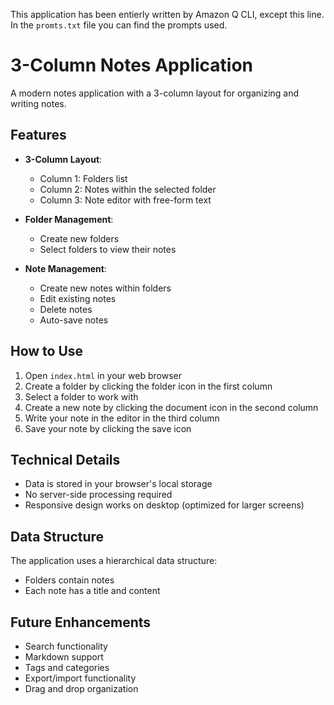 This application has been entierly written by Amazon Q CLI, except this line. In the `promts.txt` file you can find the prompts used.

# 3-Column Notes Application

A modern notes application with a 3-column layout for organizing and writing notes.

## Features

- **3-Column Layout**:
  - Column 1: Folders list
  - Column 2: Notes within the selected folder
  - Column 3: Note editor with free-form text

- **Folder Management**:
  - Create new folders
  - Select folders to view their notes

- **Note Management**:
  - Create new notes within folders
  - Edit existing notes
  - Delete notes
  - Auto-save notes

## How to Use

1. Open `index.html` in your web browser
2. Create a folder by clicking the folder icon in the first column
3. Select a folder to work with
4. Create a new note by clicking the document icon in the second column
5. Write your note in the editor in the third column
6. Save your note by clicking the save icon

## Technical Details

- Data is stored in your browser's local storage
- No server-side processing required
- Responsive design works on desktop (optimized for larger screens)

## Data Structure

The application uses a hierarchical data structure:
- Folders contain notes
- Each note has a title and content

## Future Enhancements

- Search functionality
- Markdown support
- Tags and categories
- Export/import functionality
- Drag and drop organization
